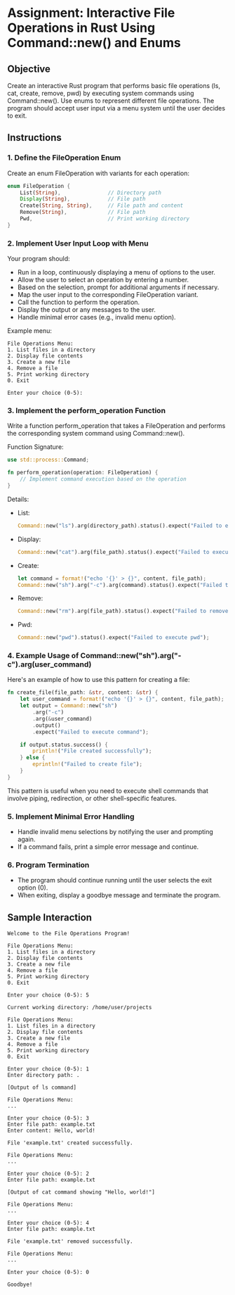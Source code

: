 # Assignment: Interactive File Operations in Rust Using Command::new() and Enums

## Objective

Create an interactive Rust program that performs basic file operations (ls, cat, create, remove, pwd) by executing system commands using Command::new(). Use enums to represent different file operations. The program should accept user input via a menu system until the user decides to exit.

## Instructions

### 1. Define the FileOperation Enum

Create an enum FileOperation with variants for each operation:

```rust
enum FileOperation {
    List(String),               // Directory path
    Display(String),            // File path
    Create(String, String),     // File path and content
    Remove(String),             // File path
    Pwd,                        // Print working directory
}
```

### 2. Implement User Input Loop with Menu

Your program should:

- Run in a loop, continuously displaying a menu of options to the user.
- Allow the user to select an operation by entering a number.
- Based on the selection, prompt for additional arguments if necessary.
- Map the user input to the corresponding FileOperation variant.
- Call the function to perform the operation.
- Display the output or any messages to the user.
- Handle minimal error cases (e.g., invalid menu option).

Example menu:

```
File Operations Menu:
1. List files in a directory
2. Display file contents
3. Create a new file
4. Remove a file
5. Print working directory
0. Exit

Enter your choice (0-5):
```

### 3. Implement the perform_operation Function

Write a function perform_operation that takes a FileOperation and performs the corresponding system command using Command::new().

Function Signature:

```rust
use std::process::Command;

fn perform_operation(operation: FileOperation) {
    // Implement command execution based on the operation
}
```

Details:

- List:
  ```rust
  Command::new("ls").arg(directory_path).status().expect("Failed to execute ls");
  ```

- Display:
  ```rust
  Command::new("cat").arg(file_path).status().expect("Failed to execute cat");
  ```

- Create:
  ```rust
  let command = format!("echo '{}' > {}", content, file_path);
  Command::new("sh").arg("-c").arg(command).status().expect("Failed to create file");
  ```

- Remove:
  ```rust
  Command::new("rm").arg(file_path).status().expect("Failed to remove file");
  ```

- Pwd:
  ```rust
  Command::new("pwd").status().expect("Failed to execute pwd");
  ```

### 4. Example Usage of Command::new("sh").arg("-c").arg(user_command)

Here's an example of how to use this pattern for creating a file:
```rust
fn create_file(file_path: &str, content: &str) {
    let user_command = format!("echo '{}' > {}", content, file_path);
    let output = Command::new("sh")
        .arg("-c")
        .arg(&user_command)
        .output()
        .expect("Failed to execute command");

    if output.status.success() {
        println!("File created successfully");
    } else {
        eprintln!("Failed to create file");
    }
}
```

This pattern is useful when you need to execute shell commands that involve piping, redirection, or other shell-specific features.

### 5. Implement Minimal Error Handling

- Handle invalid menu selections by notifying the user and prompting again.
- If a command fails, print a simple error message and continue.

### 6. Program Termination

- The program should continue running until the user selects the exit option (0).
- When exiting, display a goodbye message and terminate the program.


## Sample Interaction

```
Welcome to the File Operations Program!

File Operations Menu:
1. List files in a directory
2. Display file contents
3. Create a new file
4. Remove a file
5. Print working directory
0. Exit

Enter your choice (0-5): 5

Current working directory: /home/user/projects

File Operations Menu:
1. List files in a directory
2. Display file contents
3. Create a new file
4. Remove a file
5. Print working directory
0. Exit

Enter your choice (0-5): 1
Enter directory path: .

[Output of ls command]

File Operations Menu:
...

Enter your choice (0-5): 3
Enter file path: example.txt
Enter content: Hello, world!

File 'example.txt' created successfully.

File Operations Menu:
...

Enter your choice (0-5): 2
Enter file path: example.txt

[Output of cat command showing "Hello, world!"]

File Operations Menu:
...

Enter your choice (0-5): 4
Enter file path: example.txt

File 'example.txt' removed successfully.

File Operations Menu:
...

Enter your choice (0-5): 0

Goodbye!
```

